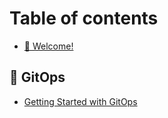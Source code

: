# Table of contents

* [👋 Welcome!](README.md)

## 📂 GitOps

* [Getting Started with GitOps](gitops/getting-started-with-gitops.md)
